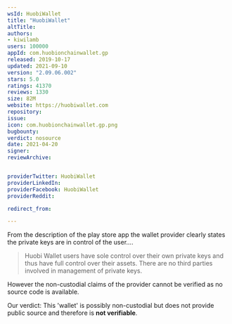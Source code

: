```yaml
---
wsId: HuobiWallet
title: "HuobiWallet"
altTitle: 
authors:
- kiwilamb
users: 100000
appId: com.huobionchainwallet.gp
released: 2019-10-17
updated: 2021-09-10
version: "2.09.06.002"
stars: 5.0
ratings: 41370
reviews: 1330
size: 82M
website: https://huobiwallet.com
repository: 
issue: 
icon: com.huobionchainwallet.gp.png
bugbounty: 
verdict: nosource
date: 2021-04-20
signer: 
reviewArchive:


providerTwitter: HuobiWallet
providerLinkedIn: 
providerFacebook: HuobiWallet
providerReddit: 

redirect_from:

---
```



From the description of the play store app the wallet provider clearly states the private keys are in control of the user....

> Huobi Wallet users have sole control over their own private keys and thus have full control over their assets. There are no third parties involved in management of private keys.

However the non-custodial claims of the provider cannot be verified as no source code is available.

Our verdict: This 'wallet' is possibly non-custodial but does not provide public source and therefore is **not verifiable**.


